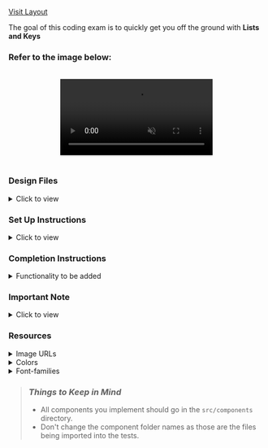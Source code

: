[Visit Layout](https://basicsongplay.ccbp.tech)

The goal of this coding exam is to quickly get you off the ground with **Lists and Keys**

### Refer to the image below:

<br/>
<div style="text-align: center;">
  <video style="max-width:80%;box-shadow:0 2.8px 2.2px rgba(0, 0, 0, 0.12);outline:none;" loop="true" autoplay="autoplay" controls="controls" muted>
    <source src="https://assets.ccbp.in/frontend/content/react-js/music-playlist-output.mp4" type="video/mp4">
  </video>
</div>
<br/>

### Design Files

<details>
<summary>Click to view</summary>

- [Medium (Size >= 768px), Large (Size >= 992px) and Extra Large (Size >= 1200px) - Music Playlist](https://assets.ccbp.in/frontend/content/react-js/music-playlist-lg-output.png)
- [Medium (Size >= 768px), Large (Size >= 992px) and Extra Large (Size >= 1200px) - No Songs Found View](https://assets.ccbp.in/frontend/content/react-js/music-playlist-no-songs-found-lg-ouput.png)

</details>

### Set Up Instructions

<details>
<summary>Click to view</summary>

- Download dependencies by running `npm install`
- Start up the app using `npm start`
</details>

### Completion Instructions

<details>
<summary>Functionality to be added</summary>
<br/>

The app must have the following functionalities

- Initially, the list of given track items should be displayed with a delete button for each track item
- When a non-empty value with key `name` from the `initialTracksList` provided in the search input then display the track items which includes the search input irrespective of case
- When the delete button of a track item is clicked, the respective track item should be deleted from the list of track items
- When a non-empty value is provided in the search input element, and no track item includes the value given in the search input, then [No Songs Found View](https://assets.ccbp.in/frontend/content/react-js/music-playlist-no-songs-found-lg-ouput.png) should be displayed
- When all track items are deleted, then [No Songs Found View](https://assets.ccbp.in/frontend/content/react-js/music-playlist-no-songs-found-lg-ouput.png) should be displayed

- The App is provided with `initialTracksList`. It consists of a list of trackItem objects with the following properties in each trackItem object

  |   Key    | Data Type |
  | :------: | :-------: |
  |    id    |  String   |
  | imageUrl |  String   |
  |   name   |  String   |
  |  genre   |  String   |
  | duration |  String   |

  </details>

### Important Note

<details>
<summary>Click to view</summary>

<br/>

**The following instructions are required for the tests to pass**

- The `imageUrl` in each track item should have alt as **track**
- The delete button in the track item should have the `data-testid` as **delete**

</details>

### Resources

<details>
<summary>Image URLs</summary>

- [https://assets.ccbp.in/frontend/react-js/music-playlist/music-playlist-Edsheeran-bg.png](https://assets.ccbp.in/frontend/react-js/music-playlist/music-playlist-Edsheeran-bg.png) background-image URL

</details>

<details>
<summary>Colors</summary>

<br/>

<div style="background-color: #152850; width: 150px; padding: 10px; color: white">Hex: #152850</div>
<div style="background-color: #cbd5e1; width: 150px; padding: 10px; color: black">Hex: #cbd5e1</div>
<div style="background-color: #ffffff; width: 150px; padding: 10px; color: black">Hex: #ffffff</div>
<div style="background-color: #3b82f6; width: 150px; padding: 10px; color: black">Hex: #3b82f6</div>
<br/>

</details>

<details>
<summary>Font-families</summary>

- Roboto

</details>

> ### _Things to Keep in Mind_
>
> - All components you implement should go in the `src/components` directory.
> - Don't change the component folder names as those are the files being imported into the tests.
